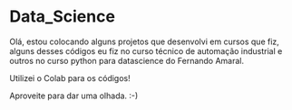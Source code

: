 # Data_Science
Olá, estou colocando alguns projetos que desenvolvi em cursos que fiz, alguns desses códigos eu fiz no curso técnico de automação industrial e outros no curso python para datascience do Fernando Amaral.

Utilizei o Colab para os códigos!

Aproveite para dar uma olhada. :-)

